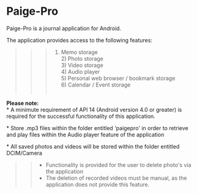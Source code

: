 Paige-Pro
=========
Paige-Pro is a journal application for Android.

The application provides access to the following features:<br />
>>> 1) Memo storage<br />
    2) Photo storage<br />
    3) Video storage<br />
    4) Audio player<br />
    5) Personal web browser / bookmark storage<br />
    6) Calendar / Event storage<br /><br />
        
<b>Please note: </b><br />
\* A minimute requirement of API 14 (Android version 4.0 or greater) is required for the successful functionality of this application.
        
\* Store .mp3 files within the folder entitled 'paigepro' in order to retrieve and play files within the Audio player feature of the application
        
\* All saved photos and videos will be stored within the folder entitled DCIM/Camera<br />
>>  - Functionality is provided for the user to delete photo's via the application<br />
>>  - The deletion of recorded videos must be manual, as the application does not provide this feature.
